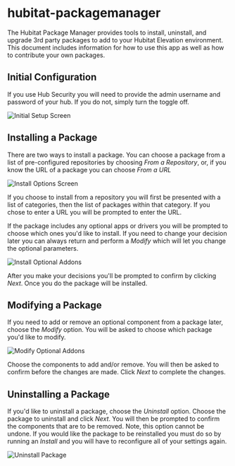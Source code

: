 # hubitat-packagemanager
 The Hubitat Package Manager provides tools to install, uninstall, and upgrade 3rd party packages to add to your Hubitat Elevation environment. This document includes information for how to use this app as well as how to contribute your own packages.
 
 ## Initial Configuration
 If you use Hub Security you will need to provide the admin username and password of your hub. If you do not, simply turn the toggle off.
 
 ![Initial Setup Screen](https://github.com/dcmeglio/hubitat-packagemanager/raw/master/imgs/MainPage1.PNG)
 
 ## Installing a Package
 There are two ways to install a package. You can choose a package from a list of pre-configured repositories by choosing _From a Repository_, or, if you know the URL of a package you can choose _From a URL_
 
 ![Install Options Screen](https://github.com/dcmeglio/hubitat-packagemanager/raw/master/imgs/Install1.PNG)
 
 If you choose to install from a repository you will first be presented with a list of categories, then the list of packages within that category. If you chose to enter a URL you will be prompted to enter the URL.
 
 If the package includes any optional apps or drivers you will be prompted to choose which ones you'd like to install. If you need to change your decision later you can always return and perform a _Modify_ which will let you change the optional parameters.
 
 ![Install Optional Addons](https://github.com/dcmeglio/hubitat-packagemanager/raw/master/imgs/Install2.PNG)
 
 After you make your decisions you'll be prompted to confirm by clicking _Next_. Once you do the package will be installed.
 
 ## Modifying a Package
 If you need to add or remove an optional component from a package later, choose the _Modify_ option. You will be asked to choose which package you'd like to modify.
 
 ![Modify Optional Addons](https://github.com/dcmeglio/hubitat-packagemanager/raw/master/imgs/Modify1.PNG)
 
 Choose the components to add and/or remove. You will then be asked to confirm before the changes are made. Click _Next_ to complete the changes.
 
 ## Uninstalling a Package
 If you'd like to uninstall a package, choose the _Uninstall_ option. Choose the package to uninstall and click _Next_. You will then be prompted to confirm the components that are to be removed. Note, this option cannot be undone. If you would like the package to be reinstalled you must do so by running an _Install_ and you will have to reconfigure all of your settings again.
 
 ![Uninstall Package](https://github.com/dcmeglio/hubitat-packagemanager/raw/master/imgs/Uninstall1.PNG)